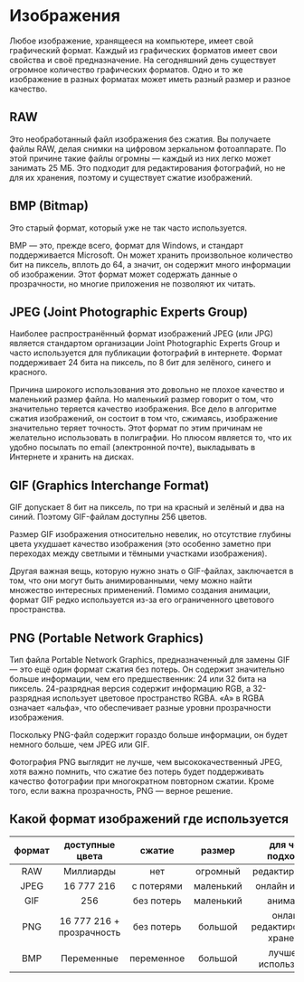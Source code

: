 # Изображения

Любое изображение, хранящееся на компьютере, имеет свой графический формат. Каждый из графических форматов имеет свои свойства и своё предназначение. На сегодняшний день существует огромное количество графических форматов. Одно и то же изображение в разных форматах может иметь разный размер и разное качество.

## RAW

Это необработанный файл изображения без сжатия. Вы получаете файлы RAW, делая снимки на цифровом зеркальном фотоаппарате. По этой причине такие файлы огромны — каждый из них легко может занимать 25 МБ. Это подходит для редактирования фотографий, но не для их хранения, поэтому и существует сжатие изображений.

## BMP (Bitmap)

Это старый формат, который уже не так часто используется.

BMP — это, прежде всего, формат для Windows, и стандарт поддерживается Microsoft. Он может хранить произвольное количество бит на пиксель, вплоть до 64, а значит, он содержит много информации об изображении. Этот формат может содержать данные о прозрачности, но многие приложения не позволяют их читать.

## JPEG (Joint Photographic Experts Group)

Наиболее распространённый формат изображений JPEG (или JPG) является стандартом организации Joint Photographic Experts Group и часто используется для публикации фотографий в интернете. Формат поддерживает 24 бита на пиксель, по 8 бит для зелёного, синего и красного.

Причина широкого использования это довольно не плохое качество и маленький размер файла. Но маленький размер говорит о том, что значительно теряется качество изображения. Все дело в алгоритме сжатия изображений, он состоит в том что, сжимаясь, изображение значительно теряет точность. Этот формат по этим причинам не желательно использовать в полиграфии. Но плюсом является то, что их удобно посылать по email (электронной почте), выкладывать в Интернете и хранить на дисках.

## GIF (Graphics Interchange Format)

GIF допускает 8 бит на пиксель, по три на красный и зелёный и два на синий. Поэтому GIF-файлам доступны 256 цветов.

Размер GIF изображения относительно невелик, но отсутствие глубины цвета ухудшает качество изображения (это особенно заметно при переходах между светлыми и тёмными участками изображения).

Другая важная вещь, которую нужно знать о GIF-файлах, заключается в том, что они могут быть анимированными, чему можно найти множество интересных применений. Помимо создания анимации, формат GIF редко используется из-за его ограниченного цветового пространства.

## PNG (Portable Network Graphics)

Тип файла Portable Network Graphics, предназначенный для замены GIF — это ещё один формат сжатия без потерь. Он содержит значительно больше информации, чем его предшественник: 24 или 32 бита на пиксель. 24-разрядная версия содержит информацию RGB, а 32-разрядная использует цветовое пространство RGBA. «A» в RGBA означает «альфа», что обеспечивает разные уровни прозрачности изображения.

Поскольку PNG-файл содержит гораздо больше информации, он будет немного больше, чем JPEG или GIF.

Фотография PNG выглядит не лучше, чем высококачественный JPEG, хотя важно помнить, что сжатие без потерь будет поддерживать качество фотографии при многократном повторном сжатии. Кроме того, если важна прозрачность, PNG — верное решение.

## Какой формат изображений где используется

| формат |        доступные цвета        |   сжатие   |  размер   |        для чего подходит         |
| :----: | :---------------------------: | :--------: | :-------: | :------------------------------: |
|  RAW   |           Миллиарды           |    нет     | огромный  |          редактирование          |
|  JPEG  |        $16\ 777\ 216$         | с потерями | маленький |          онлайн и почта          |
|  GIF   |             $256$             | без потерь | маленький |             анимация             |
|  PNG   | $16\ 777\ 216$ + прозрачность | без потерь |  большой  | онлайн, редактирование, хранение |
|  BMP   |          Переменные           | переменное |  большой  |      лучше не использовать       |

